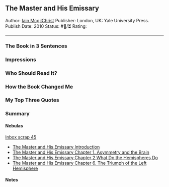 ## The Master and His Emissary

[  ](https://www.amazon.com/gp/aw/d/B07NS35S76/ref=tmm_kin_swatch_0?ie=UTF8&qid=&sr=)

Author: [Iain McgilChrist]()
Publisher: London, UK: Yale University Press.
Publish Date: 2010
Status: #💫/⏳ 
Rating:

---

### The Book in 3 Sentences

### Impressions

### Who Should Read It?

### How the Book Changed Me

### My Top Three Quotes

### Summary

#### Nebulas

[Inbox scrap 45](Inbox%20scrap%2045.md)

* [The Master and His Emissary Introduction](The%20Master%20and%20His%20Emissary%20Introduction.md)
* [The Master and His Emissary Chapter 1. Asymmetry and the Brain](The%20Master%20and%20His%20Emissary%20Chapter%201.%20Asymmetry%20and%20the%20Brain.md)
* [The Master and His Emissary Chapter 2 What Do the Hemispheres Do](The%20Master%20and%20His%20Emissary%20Chapter%202%20What%20Do%20the%20Hemispheres%20Do.md)
* [The Master and His Emissary Chapter 6. The Triumph of the Left Hemisphere](The%20Master%20and%20His%20Emissary%20Chapter%206.%20The%20Triumph%20of%20the%20Left%20Hemisphere.md)

#### Notes
